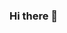 ### Hi there 👋

<!--
**Mayankmishra110/Mayankmishra110** is a ✨ _special_ ✨ repository because its `README.md` (this file) appears on your GitHub profile.

[My Portfolio](https://mayankcseportfolio.netlify.app/)

Here are some ideas to get you started:

- 🔭 I’m currently working on MERN Full stack 
- 🌱 I’m currently learning Next.Js
- 🤔 I’m looking for help with opportunites
- 💬 Ask me about:
- 📫 How to reach me: 

Solved 100+ DSA Problems on LeetCode
Solved 100+ DSA Problems on GFG

🔗 Let's Connect:
[linkedin](https://www.linkedin.com/in/mayankmishracse/) twitter discord

‍💻 Coding Profile:
[leetcode](https://leetcode.com/Mayank110/)

